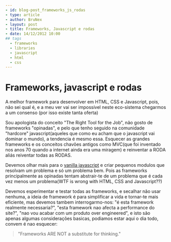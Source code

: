 ```yaml
---
- id: blog-post_frameworks_js_rodas
- type: article
- author: BruNex
- layout: post
- title: Frameworks, Javascript e rodas
- date: 14/12/2012 10:00
## tags
  - frameworks
  - libraries
  - javascript
  - html
  - css
---
```


# Frameworks, javascript e rodas

A melhor framework para desenvolver em HTML, CSS e Javascript, pois, não sei qual é, e a meu ver vai ser impossível neste eco-sistema chegarmos a um consenso (por isso existe tanta oferta)

Sou apologista do conceito "The Right Tool for the Job", não gosto de frameworks "opinadas", e pelo que tenho seguido na comunidade "hardcore" javascript(aqueles que como eu acham que o javascript vai dominar o mundo), a tendencia é mesmo essa.
Esquecer as grandes frameworks e os conceitos chavões antigos como MVC(que foi inventado nos anos 70 quando a internet ainda era uma miragem) e reinventar a RODA aliás reiventar todas as RODAS.

Devemos olhar mais para o [vanilla javascript](http://vanilla-js.com/) e criar pequenos modulos que resolvam um problema e só um problema bem.
Pois as frameworks principalmente as opinadas tentam abstrair-te de um problema que é cada vez menos um problema(WTF is wrong with HTML, CSS and Javascript??)

Devemos esperimentar e testar todas as frameworks, e secalhar não usar nenhuma, a ideia de framework é para simplificar a vida e tornar-te mais eficiente, mas devemos tambem interrogarmo-nos: "é esta framework realmente necessaria?", "esta framework nao afecta a performance do site?", "nao vou acabar com um produto over engineered", e isto são apenas algumas considerações basicas, podiamos estar aqui o dia todo, convem é nao esquecer:

>"Frameworks ARE NOT a substitute for thinking."
